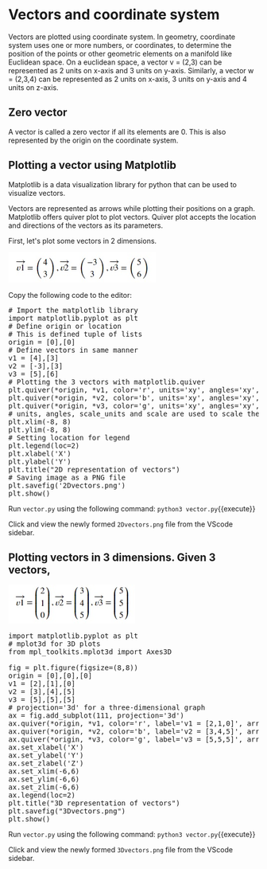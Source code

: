 
# Vectors and coordinate system
Vectors are plotted using coordinate system. In geometry, coordinate system uses one or more numbers, or coordinates, to determine the position of the points or other geometric elements on a manifold like Euclidean space. On a euclidean space, a vector v = (2,3) can be represented as 2 units on x-axis and 3 units on y-axis. Similarly, a vector w = (2,3,4) can be represented as 2 units on x-axis, 3 units on y-axis and 4 units on z-axis.

## Zero vector
A vector is called a zero vector if all its elements are 0. This is also represented by the origin on the coordinate system. 

## Plotting a vector using Matplotlib
Matplotlib is a data visualization library for python that can be used to visualize vectors.

Vectors are represented as arrows while plotting their positions on a graph. Matplotlib offers quiver plot to plot vectors. Quiver plot accepts the location and directions of the vectors as its parameters.

First, let's plot some vectors in 2 dimensions.

![2D vectors](./assets/2dvectors.jpg)

Copy the following code to the editor:

<pre class="file" data-filename="vector.py" data-target="replace">
# Import the matplotlib library
import matplotlib.pyplot as plt
# Define origin or location
# This is defined tuple of lists
origin = [0],[0]
# Define vectors in same manner
v1 = [4],[3]
v2 = [-3],[3]
v3 = [5],[6]
# Plotting the 3 vectors with matplotlib.quiver
plt.quiver(*origin, *v1, color='r', units='xy', angles='xy', scale_units='xy', scale=1, label='v1 = [4,3]')
plt.quiver(*origin, *v2, color='b', units='xy', angles='xy', scale_units='xy', scale=1, label='v2 = [-3,3]')
plt.quiver(*origin, *v3, color='g', units='xy', angles='xy', scale_units='xy', scale=1, label='v3 = [5,6]')
# units, angles, scale_units and scale are used to scale the graph. Below, the xlim and ylim are also used for the same purpose.
plt.xlim(-8, 8)
plt.ylim(-8, 8)
# Setting location for legend
plt.legend(loc=2)
plt.xlabel('X')
plt.ylabel('Y')
plt.title("2D representation of vectors")
# Saving image as a PNG file
plt.savefig('2Dvectors.png')
plt.show()
</pre>

Run `vector.py` using the following command:
`python3 vector.py`{{execute}}

Click and view the newly formed `2Dvectors.png` file from the VScode sidebar.

## Plotting vectors in 3 dimensions. Given 3 vectors,

![3D vectors](./assets/3dvectors.jpg)

<pre class="file" data-filename="vector.py" data-target="replace">
import matplotlib.pyplot as plt
# mplot3d for 3D plots
from mpl_toolkits.mplot3d import Axes3D

fig = plt.figure(figsize=(8,8))
origin = [0],[0],[0]
v1 = [2],[1],[0]
v2 = [3],[4],[5]
v3 = [5],[5],[5]
# projection='3d' for a three-dimensional graph
ax = fig.add_subplot(111, projection='3d')
ax.quiver(*origin, *v1, color='r', label='v1 = [2,1,0]', arrow_length_ratio=0.2)
ax.quiver(*origin, *v2, color='b', label='v2 = [3,4,5]', arrow_length_ratio=0.05)
ax.quiver(*origin, *v3, color='g', label='v3 = [5,5,5]', arrow_length_ratio=0.05)
ax.set_xlabel('X')
ax.set_ylabel('Y')
ax.set_zlabel('Z')
ax.set_xlim(-6,6)
ax.set_ylim(-6,6)
ax.set_zlim(-6,6)
ax.legend(loc=2)
plt.title("3D representation of vectors")
plt.savefig("3Dvectors.png")
plt.show()
</pre>

Run `vector.py` using the following command:
`python3 vector.py`{{execute}}

Click and view the newly formed `3Dvectors.png` file from the VScode sidebar.
